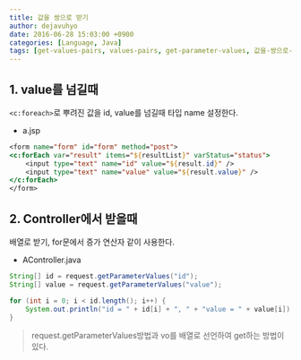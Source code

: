 ```yaml
---
title: 값을 쌍으로 받기
author: dejavuhyo
date: 2016-06-28 15:03:00 +0900
categories: [Language, Java]
tags: [get-values-pairs, values-pairs, get-parameter-values, 값을-쌍으로-받기]
---
```


## 1. value를 넘길때
`<c:foreach>`로 뿌려진 값을 id, value를 넘길때 타입 name 설정한다.

* a.jsp

```jsp
<form name="form" id="form" method="post">
<c:forEach var="result" items="${resultList}" varStatus="status">
    <input type="text" name="id" value="${result.id}" />
    <input type="text" name="value" value="${result.value}" />
</c:forEach>
</form>
```

## 2. Controller에서 받을때
배열로 받기, for문에서 증가 연산자 같이 사용한다.

* AController.java

```java
String[] id = request.getParameterValues("id");
String[] value = request.getParameterValues("value");

for (int i = 0; i < id.length(); i++) {
    System.out.println("id = " + id[i] + ", " + "value = " + value[i]);
}
```

> request.getParameterValues방법과 vo를 배열로 선언하여 get하는 방법이 있다.
